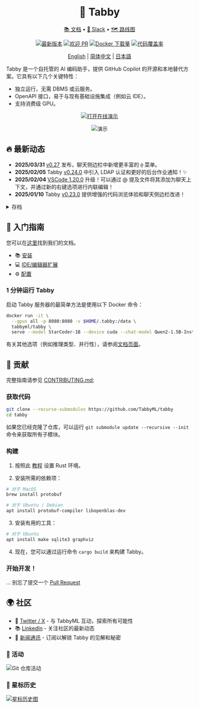 <div align="center">

# 🐾 Tabby

[📚 文档](https://tabby.tabbyml.com/docs/welcome/) • [💬 Slack](https://links.tabbyml.com/join-slack) • [🗺️ 路线图](https://tabby.tabbyml.com/docs/roadmap/)

[![最新版本](https://shields.io/github/v/release/TabbyML/tabby)](https://github.com/TabbyML/tabby/releases/latest)
[![欢迎 PR](https://img.shields.io/badge/PRs-welcome-brightgreen.svg?style=flat-square)](https://makeapullrequest.com)
[![Docker 下载量](https://img.shields.io/docker/pulls/tabbyml/tabby)](https://hub.docker.com/r/tabbyml/tabby)
[![代码覆盖率](https://codecov.io/gh/TabbyML/tabby/graph/badge.svg?token=WYVVH8MKK3)](https://codecov.io/gh/TabbyML/tabby)

[English](/README.md) |
[简体中文](/README-zh.md) |
[日本語](/README-ja.md)

</div>

Tabby 是一个自托管的 AI 编码助手，提供 GitHub Copilot 的开源和本地替代方案。它具有以下几个关键特性：
* 独立运行，无需 DBMS 或云服务。
* OpenAPI 接口，易于与现有基础设施集成（例如云 IDE）。
* 支持消费级 GPU。

<p align="center">
  <a target="_blank" href="https://tabby.tabbyml.com"><img alt="打开在线演示" src="https://img.shields.io/badge/OPEN_LIVE_DEMO-blue?logo=xcode&style=for-the-badge&logoColor=green"></a>
</p>

<p align="center">
  <img alt="演示" src="https://user-images.githubusercontent.com/388154/230440226-9bc01d05-9f57-478b-b04d-81184eba14ca.gif">
</p>

## 🔥 最新动态
* **2025/03/31** [v0.27](https://github.com/TabbyML/tabby/releases/tag/v0.27.0) 发布，聊天侧边栏中新增更丰富的 `@` 菜单。
* **2025/02/05** Tabby [v0.24.0](https://github.com/TabbyML/tabby/releases/tag/v0.24.0) 中引入 LDAP 认证和更好的后台作业通知！✨
* **2025/02/04** [VSCode 1.20.0](https://marketplace.visualstudio.com/items/TabbyML.vscode-tabby/changelog) 升级！可以通过 @ 提及文件将其添加为聊天上下文，并通过新的右键选项进行内联编辑！
* **2025/01/10** Tabby [v0.23.0](https://github.com/TabbyML/tabby/releases/tag/v0.23.0) 提供增强的代码浏览体验和聊天侧边栏改进！

<details>
  <summary>存档</summary>
* **2024/12/24** 在 Tabby [v0.22.0](https://github.com/TabbyML/tabby/releases/tag/v0.22.0) 中引入 **通知框**！
* **2024/12/06** Tabby [v0.21.0](https://github.com/TabbyML/tabby/releases/tag/v0.21.0) 中即将推出 Llamafile 部署集成和增强的答案引擎用户体验！🚀
* **2024/11/10** 在 Tabby [v0.20.0](https://github.com/TabbyML/tabby/releases/tag/v0.20.0) 中，答案引擎支持在不同的后端聊天模型之间切换！
* **2024/10/30** Tabby [v0.19.0](https://github.com/TabbyML/tabby/releases/tag/v0.19.0) 在主页上展示最近共享的线程，以提高其可发现性。
* **2024/07/09** 🎉宣布 [Tabby 中的 Codestral 集成](https://tabby.tabbyml.com/blog/2024/07/09/tabby-codestral/)！
* **2024/07/05** Tabby [v0.13.0](https://github.com/TabbyML/tabby/releases/tag/v0.13.0) 引入了 ***答案引擎***，这是一个面向内部工程团队的中央知识引擎。它与开发团队的内部数据无缝集成，提供可靠和精确的答案以增强开发人员的能力。
* **2024/06/13** [VSCode 1.7](https://marketplace.visualstudio.com/items/TabbyML.vscode-tabby/changelog) 标志着一个重要的里程碑，提供了贯穿整个编码体验的多功能聊天体验。来试试最新的 **侧边栏聊天** 和 **通过聊天命令编辑**！
* **2024/06/10** 最新 📃博客文章发布，关于 Tabby 中 [增强的代码上下文理解](https://tabby.tabbyml.com/blog/2024/06/11/rank-fusion-in-tabby-code-completion/)！
* **2024/06/06** Tabby [v0.12.0](https://github.com/TabbyML/tabby/releases/tag/v0.12.0) 发布，带来 🔗**无缝集成**（Gitlab SSO，自托管 GitHub/GitLab 等），到 ⚙️**灵活配置**（HTTP API 集成）和 🌐**扩展功能**（代码浏览器中的仓库上下文）！
* **2024/05/22** Tabby [VSCode 1.6](https://marketplace.visualstudio.com/items?itemName=TabbyML.vscode-tabby) 提供 **多种选择** 的内联补全和 **自动生成的提交信息**🐱💻！
* **2024/05/11** [v0.11.0](https://github.com/TabbyML/tabby/releases/tag/v0.11.0) 带来了重要的企业升级，包括 📊**存储使用**统计，🔗**GitHub & GitLab** 集成，📋**活动**页面，以及期待已久的 🤖**询问 Tabby** 功能！
* **2024/04/22** [v0.10.0](https://github.com/TabbyML/tabby/releases/tag/v0.10.0) 发布，推出最新的 **报告** 标签，提供团队使用 Tabby 的分析。
* **2024/04/19** 📣 Tabby 现在结合了 [本地相关代码片段](https://github.com/TabbyML/tabby/pull/1844)（来自本地 LSP 的声明和最近修改的代码）用于代码补全！
* **2024/04/17** CodeGemma 和 CodeQwen 模型系列现已添加到 [官方注册表](https://tabby.tabbyml.com/docs/models/)！
* **2024/03/20** [v0.9](https://github.com/TabbyML/tabby/releases/tag/v0.9.1) 发布，重点推出完整功能的管理员 UI。
* **2023/12/23** 通过 [SkyServe](https://skypilot.readthedocs.io/en/latest/serving/sky-serve.html) 🛫 从 SkyPilot 无缝 [在任何云上部署 Tabby](https://tabby.tabbyml.com/docs/installation/skypilot/)。
* **2023/12/15** [v0.7.0](https://github.com/TabbyML/tabby/releases/tag/v0.7.0) 发布，带有团队管理和安全访问！
* **2023/10/15** 在 [v0.3.0](https://github.com/TabbyML/tabby/releases/tag/v0.3.0) 中启用了基于 RAG 的代码补全🎉！查看 [博客文章](https://tabby.tabbyml.com/blog/2023/10/16/repository-context-for-code-completion/) 了解 Tabby 如何利用仓库级上下文变得更智能！
* **2023/11/27** [v0.6.0](https://github.com/TabbyML/tabby/releases/tag/v0.6.0) 发布！
* **2023/11/09** [v0.5.5](https://github.com/TabbyML/tabby/releases/tag/v0.5.5) 发布！UI 重新设计 + 性能改进。
* **2023/10/24** ⛳️ Tabby IDE 插件的重大更新，适用于 [VSCode/Vim/IntelliJ](https://tabby.tabbyml.com/docs/extensions)！
* **2023/10/04** 查看 [模型目录](https://tabby.tabbyml.com/docs/models/) 了解 Tabby 支持的最新模型。
* **2023/09/18** 苹果 M1/M2 Metal 推理支持已在 [v0.1.1](https://github.com/TabbyML/tabby/releases/tag/v0.1.1) 中推出！
* **2023/08/31** Tabby 的第一个稳定版本 [v0.0.1](https://github.com/TabbyML/tabby/releases/tag/v0.0.1) 🥳。
* **2023/08/28** 对 [CodeLlama 7B](https://github.com/TabbyML/tabby/issues/370) 的实验性支持。
* **2023/08/24** Tabby 现已在 [JetBrains Marketplace](https://plugins.jetbrains.com/plugin/22379-tabby) 上架！

</details>

## 👋 入门指南

您可以在[这里](https://tabby.tabbyml.com/docs/getting-started)找到我们的文档。
- 📚 [安装](https://tabby.tabbyml.com/docs/installation/)
- 💻 [IDE/编辑器扩展](https://tabby.tabbyml.com/docs/extensions/)
- ⚙️ [配置](https://tabby.tabbyml.com/docs/configuration)

### 1 分钟运行 Tabby
启动 Tabby 服务器的最简单方法是使用以下 Docker 命令：

```bash
docker run -it \
  --gpus all -p 8080:8080 -v $HOME/.tabby:/data \
  tabbyml/tabby \
  serve --model StarCoder-1B --device cuda --chat-model Qwen2-1.5B-Instruct
```
有关其他选项（例如推理类型、并行性），请参阅[文档页面](https://tabbyml.github.io/tabby)。

## 🤝 贡献

完整指南请参见 [CONTRIBUTING.md](https://github.com/TabbyML/tabby/blob/main/CONTRIBUTING.md);

### 获取代码

```bash
git clone --recurse-submodules https://github.com/TabbyML/tabby
cd tabby
```

如果您已经克隆了仓库，可以运行 `git submodule update --recursive --init` 命令来获取所有子模块。

### 构建

1. 按照此 [教程](https://www.rust-lang.org/learn/get-started) 设置 Rust 环境。

2. 安装所需的依赖项：
```bash
# 对于 MacOS
brew install protobuf

# 对于 Ubuntu / Debian
apt install protobuf-compiler libopenblas-dev
```

3. 安装有用的工具：
```bash
# 对于 Ubuntu
apt install make sqlite3 graphviz
```

4. 现在，您可以通过运行命令 `cargo build` 来构建 Tabby。

### 开始开发！
... 别忘了提交一个 [Pull Request](https://github.com/TabbyML/tabby/compare)

## 🌍 社区
- 🎤 [Twitter / X](https://twitter.com/Tabby_ML) - 与 TabbyML 互动，探索所有可能性
- 📚 [LinkedIn](https://www.linkedin.com/company/tabbyml/) - 关注社区的最新动态
- 💌 [新闻通讯](https://newsletter.tabbyml.com/archive) - 订阅以解锁 Tabby 的见解和秘密

### 🔆 活动

![Git 仓库活动](https://repobeats.axiom.co/api/embed/e4ef0fbd12e586ef9ea7d72d1fb4f5c5b88d78d5.svg "Repobeats 分析图")

### 🌟 星标历史

[![星标历史图](https://api.star-history.com/svg?repos=tabbyml/tabby&type=Date)](https://star-history.com/#tabbyml/tabby&Date)
